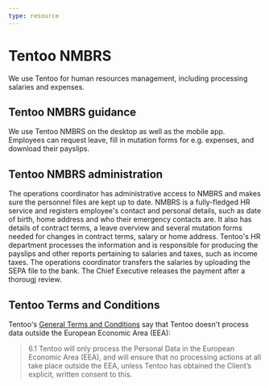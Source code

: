 ```yaml
---
type: resource
---
```


# Tentoo NMBRS

We use Tentoo for human resources management, including processing salaries and expenses.

## Tentoo NMBRS guidance

We use Tentoo NMBRS on the desktop as well as the mobile app. Employees can request leave, fill in mutation forms for e.g. expenses, and download their payslips.

## Tentoo NMBRS administration

The operations coordinator has administrative access to NMBRS and makes sure the personnel files are kept up to date. NMBRS is a fully-fledged HR service and registers employee's contact and personal details, such as date of birth, home address and who their emergency contacts are. It also has details of contract terms,  a leave overview and several mutation forms needed for changes in contract terms, salary or home address. Tentoo's HR department processes the information and is responsible for producing the payslips and other reports pertaining to salaries and taxes, such as income taxes. The operations coordinator transfers the salaries by uploading the SEPA file to the bank. The Chief Executive releases the payment after a thorougj review.

## Tentoo Terms and Conditions

Tentoo's [General Terms and Conditions](https://www.tentoo.nl/images/downloads/Generaltermsandconditions_TentooPartners.pdf) say that Tentoo doesn't process data outside the European Economic Area (EEA):

> 6.1 Tentoo will only process the Personal Data in the European Economic Area (EEA), and will ensure that no processing actions at all
take place outside the EEA, unless Tentoo has obtained the Client’s explicit, written consent to this.
